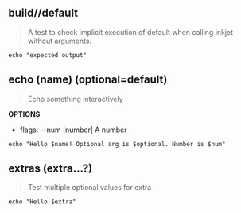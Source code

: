 ## build//default

> A test to check implicit execution of default when calling inkjet without arguments.

```
echo "expected output"
```

## echo (name) (optional=default)

> Echo something interactively

**OPTIONS**

- flags: --num |number| A number

```
echo "Hello $name! Optional arg is $optional. Number is $num"
```

## extras (extra...?)

> Test multiple optional values for extra

```
echo "Hello $extra"
```
